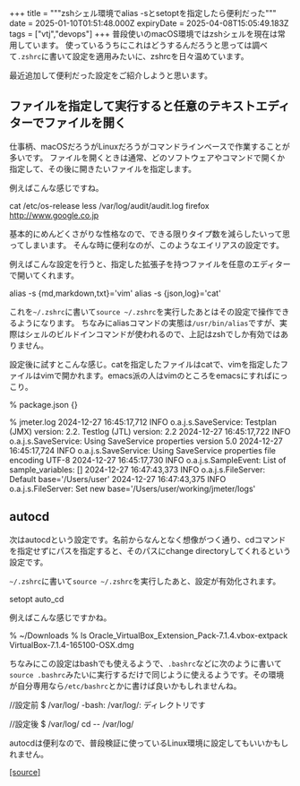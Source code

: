 +++
title = """zshシェル環境でalias -sとsetoptを指定したら便利だった"""
date = 2025-01-10T01:51:48.000Z
expiryDate = 2025-04-08T15:05:49.183Z
tags = ["vtj","devops"]
+++
普段使いのmacOS環境ではzshシェルを現在は常用しています。 使っているうちにこれはどうするんだろうと思っては調べて`.zshrc`に書いて設定を適用みたいに、zshrcを日々温めています。

最近追加して便利だった設定をご紹介しようと思います。

ファイルを指定して実行すると任意のテキストエディターでファイルを開く
----------------------------------

仕事柄、macOSだろうがLinuxだろうがコマンドラインベースで作業することが多いです。 ファイルを開くときは通常、どのソフトウェアやコマンドで開くか指定して、その後に開きたいファイルを指定します。

例えばこんな感じですね。

cat /etc/os-release
less /var/log/audit/audit.log
firefox http://www.google.co.jp

基本的にめんどくさがりな性格なので、できる限りタイプ数を減らしたいって思ってしまいます。 そんな時に便利なのが、このようなエイリアスの設定です。

例えばこんな設定を行うと、指定した拡張子を持つファイルを任意のエディターで開いてくれます。

alias -s {md,markdown,txt}='vim'
alias -s {json,log}='cat'

これを`~/.zshrc`に書いて`source ~/.zshrc`を実行したあとはその設定で操作できるようになります。 ちなみにaliasコマンドの実態は`/usr/bin/alias`ですが、実際はシェルのビルドインコマンドが使われるので、上記はzshでしか有効ではありません。

設定後に試すとこんな感じ。catを指定したファイルはcatで、vimを指定したファイルはvimで開かれます。emacs派の人はvimのところをemacsにすればにっこり。

% package.json
{}

% jmeter.log
2024-12-27 16:45:17,712 INFO o.a.j.s.SaveService: Testplan (JMX) version: 2.2. Testlog (JTL) version: 2.2
2024-12-27 16:45:17,722 INFO o.a.j.s.SaveService: Using SaveService properties version 5.0
2024-12-27 16:45:17,724 INFO o.a.j.s.SaveService: Using SaveService properties file encoding UTF-8
2024-12-27 16:45:17,730 INFO o.a.j.s.SampleEvent: List of sample\_variables: \[\]
2024-12-27 16:47:43,373 INFO o.a.j.s.FileServer: Default base='/Users/user'
2024-12-27 16:47:43,375 INFO o.a.j.s.FileServer: Set new base='/Users/user/working/jmeter/logs'

autocd
------

次はautocdという設定です。名前からなんとなく想像がつく通り、cdコマンドを指定せずにパスを指定すると、そのパスにchange directoryしてくれるという設定です。

`~/.zshrc`に書いて`source ~/.zshrc`を実行したあと、設定が有効化されます。

setopt auto\_cd

例えばこんな感じですかね。

% ~/Downloads 
% ls
Oracle\_VirtualBox\_Extension\_Pack-7.1.4.vbox-extpack
VirtualBox-7.1.4-165100-OSX.dmg

ちなみにこの設定はbashでも使えるようで、`.bashrc`などに次のように書いて`source .bashrc`みたいに実行するだけで同じように使えるようです。その環境が自分専用なら`/etc/bashrc`とかに書けば良いかもしれませんね。

//設定前 
$ /var/log/
-bash: /var/log/: ディレクトリです

//設定後
$ /var/log/
cd -- /var/log/

autocdは便利なので、普段検証に使っているLinux環境に設定してもいいかもしれません。

[[source]](https://devops-blog.virtualtech.jp/entry/20250110/1736473908)
